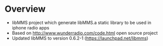 Overview
========


* libMMS project which generate libMMS.a static library to be used in iphone radio apps
* Based on http://www.wunderradio.com/code.html open source project
* Updated libMMS to version 0.6.2-1 (https://launchpad.net/libmms)
